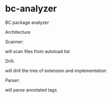 bc-analyzer
===========

BC package analyzer

Architecture

Scanner:

  will scan files from autoload list

Drill:
  
  will drill the tree of extension and implementation

Parser:

  will parse annotated tags


